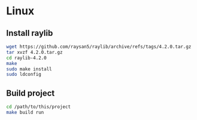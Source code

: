 # Linux
## Install raylib
```bash
wget https://github.com/raysan5/raylib/archive/refs/tags/4.2.0.tar.gz
tar xvzf 4.2.0.tar.gz
cd raylib-4.2.0
make
sudo make install
sudo ldconfig
```

## Build project
```bash
cd /path/to/this/project
make build run
```